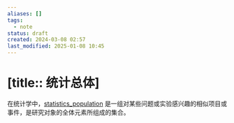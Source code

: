 ```yaml
---
aliases: []
tags:
  - note
status: draft
created: 2024-03-08 02:57
last_modified: 2025-01-08 10:45
---
```


# [title:: 统计总体]

在统计学中，[statistics_population](../concepts/statistics_population.md) 是一组对某些问题或实验感兴趣的相似项目或事件，是研究对象的全体元素所组成的集合。
